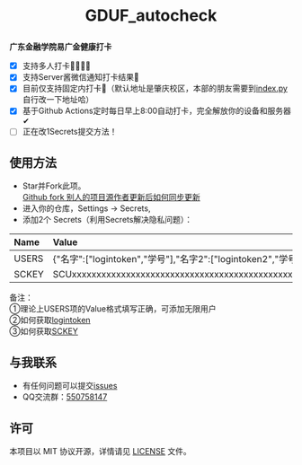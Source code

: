 <h1 align="center">

GDUF_autocheck

</h1>

**广东金融学院易广金健康打卡**
- [x] 支持多人打卡👨‍👩‍👧‍👧
- [x] 支持Server酱微信通知打卡结果💬
- [x] 目前仅支持固定内打卡🏫（默认地址是肇庆校区，本部的朋友需要到[index.py](index.py)自行改一下地址哈）
- [x] 基于Github Actions定时每日早上8:00自动打卡，完全解放你的设备和服务器✔
- [ ] 正在改1Secrets提交方法！

## 使用方法
- Star并Fork此项。<br>
[Github fork 别人的项目源作者更新后如何同步更新](https://blog.csdn.net/zhongzunfa/article/details/80344585)
- 进入你的仓库，Settings → Secrets,
- 添加2个 Secrets（利用Secrets解决隐私问题）：

|Name |Value                                                        |
|:----|:------------------------------------------------------------|
|USERS|{"名字":["logintoken","学号"],"名字2":["logintoken2","学号2"]}|
|SCKEY|SCUxxxxxxxxxxxxxxxxxxxxxxxxxxxxxxxxxxxxxxxxxxxxxxxxxxxx      |

备注：<br>
①理论上USERS项的Value格式填写正确，可添加无限用户<br>
②如何获取[logintoken](如何获取logintoken.pdf) <br>
③如何获取[SCKEY](如何获取SCKEY.pdf)

## 与我联系
- 有任何问题可以提交[issues](https://github.com/feizao67/GDUF_autocheck/issues/new)  
- QQ交流群：[550758147](https://qm.qq.com/cgi-bin/qm/qr?k=NM9kxBkkvWsNiKx-4y0IzzzpaaXbjGOx&jump_from=webapi)


## 许可
本项目以 MIT 协议开源，详情请见 [LICENSE](LICENSE) 文件。
